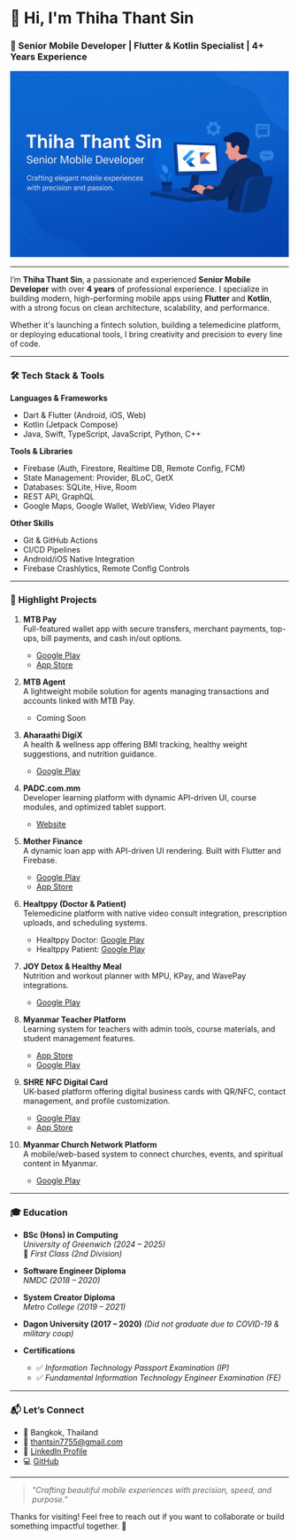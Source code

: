 # 👋 Hi, I'm Thiha Thant Sin  
### 🧠 Senior Mobile Developer | Flutter & Kotlin Specialist | 4+ Years Experience

![banner](https://raw.githubusercontent.com/ThihaThantSin777/ThihaThantSin777/refs/heads/main/84cbdcb3-bc8e-47ef-b054-320d5d7443ba.png) 

---

I’m **Thiha Thant Sin**, a passionate and experienced **Senior Mobile Developer** with over **4 years** of professional experience. I specialize in building modern, high-performing mobile apps using **Flutter** and **Kotlin**, with a strong focus on clean architecture, scalability, and performance.

Whether it's launching a fintech solution, building a telemedicine platform, or deploying educational tools, I bring creativity and precision to every line of code.

---

### 🛠️ Tech Stack & Tools

**Languages & Frameworks**  
- Dart & Flutter (Android, iOS, Web)  
- Kotlin (Jetpack Compose)  
- Java, Swift, TypeScript, JavaScript, Python, C++  

**Tools & Libraries**  
- Firebase (Auth, Firestore, Realtime DB, Remote Config, FCM)  
- State Management: Provider, BLoC, GetX  
- Databases: SQLite, Hive, Room  
- REST API, GraphQL  
- Google Maps, Google Wallet, WebView, Video Player  

**Other Skills**  
- Git & GitHub Actions  
- CI/CD Pipelines  
- Android/iOS Native Integration  
- Firebase Crashlytics, Remote Config Controls

---

### 🚀 Highlight Projects

1. **MTB Pay**  
   Full-featured wallet app with secure transfers, merchant payments, top-ups, bill payments, and cash in/out options.  
   - [Google Play](https://play.google.com/store/apps/details?id=com.mtb.wallet&hl=th)  
   - [App Store](https://apps.apple.com/th/app/mtb-pay/id6470009961)

2. **MTB Agent**  
   A lightweight mobile solution for agents managing transactions and accounts linked with MTB Pay.
   - Coming Soon

3. **Aharaathi DigiX**  
   A health & wellness app offering BMI tracking, healthy weight suggestions, and nutrition guidance.  
   - [Google Play](https://play.google.com/store/apps/details?id=com.aharaathi.digix&hl=en)

4. **PADC.com.mm**  
   Developer learning platform with dynamic API-driven UI, course modules, and optimized tablet support.  
   - [Website](https://padc.mm-digital-solutions.com/)
  
5. **Mother Finance**  
   A dynamic loan app with API-driven UI rendering. Built with Flutter and Firebase.  
   - [Google Play](https://play.google.com/store/apps/details?id=mm.com.motherfinance.borrower&hl=en_IN&gl=MM)  
   - [App Store](https://apps.apple.com/th/app/mother-finance/id1427614551)

6. **Healtppy (Doctor & Patient)**  
   Telemedicine platform with native video consult integration, prescription uploads, and scheduling systems.  
   - Healtppy Doctor: [Google Play](https://play.google.com/store/apps/datasafety?id=com.healthppy.doctor&hl=ja&gl=US)  
   - Healtppy Patient: [Google Play](https://play.google.com/store/apps/details?id=com.healthppy.patient&hl=en)

7. **JOY Detox & Healthy Meal**  
   Nutrition and workout planner with MPU, KPay, and WavePay integrations.  
   - [Google Play](https://play.google.com/store/apps/details?id=com.joy.mm&hl=en)

8. **Myanmar Teacher Platform**  
   Learning system for teachers with admin tools, course materials, and student management features.  
   - [App Store](https://apps.apple.com/th/app/myanmar-teacher-platform/id6444518874)  
   - [Google Play](https://play.google.com/store/apps/details?id=com.misfit.mtp&hl=en&gl=US)

9. **SHRE NFC Digital Card**  
   UK-based platform offering digital business cards with QR/NFC, contact management, and profile customization.  
   - [Google Play](https://play.google.com/store/apps/details?id=com.shre.global&hl=th)  
   - [App Store](https://apps.apple.com/th/app/shre-global/id6478900901)

10. **Myanmar Church Network Platform**  
    A mobile/web-based system to connect churches, events, and spiritual content in Myanmar.  
    - [Google Play](https://play.google.com/store/apps/details?id=com.mcnp.myanmar_christian_platform&hl=en)

---

### 🎓 Education

- **BSc (Hons) in Computing**  
  *University of Greenwich (2024 – 2025)*  
  🏅 *First Class (2nd Division)*

- **Software Engineer Diploma**  
  *NMDC (2018 – 2020)*

- **System Creator Diploma**  
  *Metro College (2019 – 2021)*

- **Dagon University (2017 – 2020)** *(Did not graduate due to COVID-19 & military coup)*

- **Certifications**  
  - ✅ *Information Technology Passport Examination (IP)*  
  - ✅ *Fundamental Information Technology Engineer Examination (FE)*

---

### 📬 Let’s Connect

- 📍 Bangkok, Thailand
- 📧 [thantsin7755@gmail.com](mailto:thantsin7755@gmail.com)  
- 💼 [LinkedIn Profile](https://www.linkedin.com/in/thiha-thantsin-bb3b25224)  
- 💻 [GitHub](https://github.com/ThihaThantSin777)  

---

> _"Crafting beautiful mobile experiences with precision, speed, and purpose."_  

Thanks for visiting! Feel free to reach out if you want to collaborate or build something impactful together. 🚀
